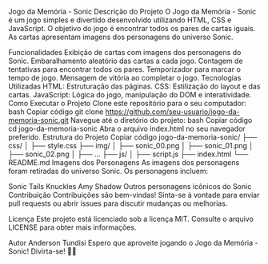 
Jogo da Memória - Sonic
Descrição do Projeto
O Jogo da Memória - Sonic é um jogo simples e divertido desenvolvido utilizando HTML, CSS e JavaScript. O objetivo do jogo é encontrar todos os pares de cartas iguais. As cartas apresentam imagens dos personagens do universo Sonic.

Funcionalidades
Exibição de cartas com imagens dos personagens do Sonic.
Embaralhamento aleatório das cartas a cada jogo.
Contagem de tentativas para encontrar todos os pares.
Temporizador para marcar o tempo de jogo.
Mensagem de vitória ao completar o jogo.
Tecnologias Utilizadas
HTML: Estruturação das páginas.
CSS: Estilização do layout e das cartas.
JavaScript: Lógica do jogo, manipulação do DOM e interatividade.
Como Executar o Projeto
Clone este repositório para o seu computador:
bash
Copiar código
git clone https://github.com/seu-usuario/jogo-da-memoria-sonic.git
Navegue até o diretório do projeto:
bash
Copiar código
cd jogo-da-memoria-sonic
Abra o arquivo index.html no seu navegador preferido.
Estrutura do Projeto
Copiar código
jogo-da-memoria-sonic/
├── css/
│   ├── style.css
├── img/
│   ├── sonic_00.png
│   ├── sonic_01.png
│   ├── sonic_02.png
│   ├── ...
├── js/
│   ├── script.js
├── index.html
└── README.md
Imagens dos Personagens
As imagens dos personagens foram retiradas do universo Sonic. Os personagens incluem:

Sonic
Tails
Knuckles
Amy
Shadow
Outros personagens icônicos do Sonic
Contribuição
Contribuições são bem-vindas! Sinta-se à vontade para enviar pull requests ou abrir issues para discutir mudanças ou melhorias.

Licença
Este projeto está licenciado sob a licença MIT. Consulte o arquivo LICENSE para obter mais informações.

Autor
Anderson Tundisi
Espero que aproveite jogando o Jogo da Memória - Sonic! Divirta-se! 🦔💨
